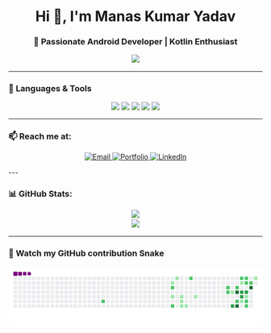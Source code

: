<h1 align="center">Hi 👋, I'm Manas Kumar Yadav</h1>
<h3 align="center">🚀 Passionate Android Developer | Kotlin Enthusiast</h3>

<div align="center">
  <img src="https://readme-typing-svg.herokuapp.com?color=6A5ACD&size=24&center=true&vCenter=true&width=600&lines=Welcome+to+my+GitHub!;Kotlin,+Jetpack+Compose,+N8N+Automation;Let’s+build+something+awesome+🚀" />
</div>

---

### 🔧 Languages & Tools
<div align="center">
  <img src="https://img.shields.io/badge/Kotlin-%230095D5.svg?style=for-the-badge&logo=kotlin&logoColor=white"/>
  <img src="https://img.shields.io/badge/Java-%23ED8B00.svg?style=for-the-badge&logo=java&logoColor=white"/>
  <img src="https://img.shields.io/badge/Android-%233DDC84.svg?style=for-the-badge&logo=android&logoColor=white"/>
  <img src="https://img.shields.io/badge/GitHub-%23121011.svg?style=for-the-badge&logo=github&logoColor=white"/>
  <img src="https://img.shields.io/badge/N8N-%23EF6C00.svg?style=for-the-badge&logo=n8n&logoColor=white"/>
</div>

---

### 📫 Reach me at:
<p align="center"> <a href="mailto:manasydv123@gmail.com" target="_blank"> <img src="https://img.shields.io/badge/Email-D14836?style=for-the-badge&logo=gmail&logoColor=white" alt="Email"/> </a> <a href="https://your-portfolio.com" target="_blank"> <img src="https://img.shields.io/badge/Portfolio-000000?style=for-the-badge&logo=vercel&logoColor=white" alt="Portfolio"/> </a> <a href="https://www.linkedin.com/in/manas-kumar-yadav-26013a287/" target="_blank"> <img src="https://img.shields.io/badge/LinkedIn-0077B5?style=for-the-badge&logo=linkedin&logoColor=white" alt="LinkedIn"/> </a> </p>
---

### 📊 GitHub Stats:
<div align="center">
  <img src="https://github-readme-stats.vercel.app/api?username=rookiecoder910&show_icons=true&theme=radical" />
  <br/>
  <img src="https://github-readme-stats.vercel.app/api/top-langs/?username=rookiecoder910&layout=compact&theme=radical" />
</div>

---

### 🐍 Watch my GitHub contribution Snake
<div align="center">
  <img src="https://github.com/rookiecoder910/snk/blob/output/github-contribution-grid-snake.gif?raw=true" alt="snake gif"/>
</div>
